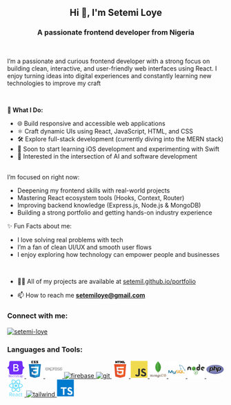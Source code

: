 <h2 align="center">Hi 👋, I'm Setemi Loye</h2>
<h3 align="center">A passionate frontend developer from Nigeria</h3>
<br/>

<p>I’m a passionate and curious frontend developer with a strong focus on building clean, interactive, and user-friendly web interfaces using React. I enjoy turning ideas into digital experiences and constantly learning new technologies to improve my craft</p>
<br/>

**🚀 What I Do:**
<ul>
	<li>🌐 Build responsive and accessible web applications</li>
	<li>⚛️ Craft dynamic UIs using React, JavaScript, HTML, and CSS</li>
	<li>🛠️ Explore full-stack development (currently diving into the MERN stack)</li>
	<li>📱 Soon to start learning iOS development and experimenting with Swift</li>
	<li>🤖 Interested in the intersection of AI and software development</li>
</ul>
<br/>
I’m focused on right now:
<ul>
	<li>Deepening my frontend skills with real-world projects</li>
	<li>Mastering React ecosystem tools (Hooks, Context, Router)</li>
	<li>Improving backend knowledge (Express.js, Node.js & MongoDB)</li>
	<li>Building a strong portfolio and getting hands-on industry experience</li>
</ul>


✨ Fun Facts about me:
<ul>
	<li>I love solving real problems with tech</li>
	<li>I’m a fan of clean UI/UX and smooth user flows</li>
	<li>I enjoy exploring how technology can empower people and businesses</li>
</ul>
<br/>

- 👨‍💻 All of my projects are available at [setemil.github.io/portfolio](setemil.github.io/portfolio)

- 📫 How to reach me **setemiloye@gmail.com**

<h3 align="left">Connect with me:</h3>
<p align="left">
<a href="https://linkedin.com/in/setemi-loye" target="blank"><img align="center" src="https://raw.githubusercontent.com/rahuldkjain/github-profile-readme-generator/master/src/images/icons/Social/linked-in-alt.svg" alt="setemi-loye" height="30" width="40" /></a>
</p>

<h3 align="left">Languages and Tools:</h3>
<p align="left"> <a href="https://getbootstrap.com" target="_blank" rel="noreferrer"> <img src="https://raw.githubusercontent.com/devicons/devicon/master/icons/bootstrap/bootstrap-plain-wordmark.svg" alt="bootstrap" width="40" height="40"/> </a> <a href="https://www.w3schools.com/css/" target="_blank" rel="noreferrer"> <img src="https://raw.githubusercontent.com/devicons/devicon/master/icons/css3/css3-original-wordmark.svg" alt="css3" width="40" height="40"/> </a> <a href="https://expressjs.com" target="_blank" rel="noreferrer"> <img src="https://raw.githubusercontent.com/devicons/devicon/master/icons/express/express-original-wordmark.svg" alt="express" width="40" height="40"/> </a> <a href="https://firebase.google.com/" target="_blank" rel="noreferrer"> <img src="https://www.vectorlogo.zone/logos/firebase/firebase-icon.svg" alt="firebase" width="40" height="40"/> </a> <a href="https://git-scm.com/" target="_blank" rel="noreferrer"> <img src="https://www.vectorlogo.zone/logos/git-scm/git-scm-icon.svg" alt="git" width="40" height="40"/> </a> <a href="https://www.w3.org/html/" target="_blank" rel="noreferrer"> <img src="https://raw.githubusercontent.com/devicons/devicon/master/icons/html5/html5-original-wordmark.svg" alt="html5" width="40" height="40"/> </a> <a href="https://developer.mozilla.org/en-US/docs/Web/JavaScript" target="_blank" rel="noreferrer"> <img src="https://raw.githubusercontent.com/devicons/devicon/master/icons/javascript/javascript-original.svg" alt="javascript" width="40" height="40"/> </a> <a href="https://www.mongodb.com/" target="_blank" rel="noreferrer"> <img src="https://raw.githubusercontent.com/devicons/devicon/master/icons/mongodb/mongodb-original-wordmark.svg" alt="mongodb" width="40" height="40"/> </a> <a href="https://www.mysql.com/" target="_blank" rel="noreferrer"> <img src="https://raw.githubusercontent.com/devicons/devicon/master/icons/mysql/mysql-original-wordmark.svg" alt="mysql" width="40" height="40"/> </a> <a href="https://nodejs.org" target="_blank" rel="noreferrer"> <img src="https://raw.githubusercontent.com/devicons/devicon/master/icons/nodejs/nodejs-original-wordmark.svg" alt="nodejs" width="40" height="40"/> </a> <a href="https://www.php.net" target="_blank" rel="noreferrer"> <img src="https://raw.githubusercontent.com/devicons/devicon/master/icons/php/php-original.svg" alt="php" width="40" height="40"/> </a> <a href="https://reactjs.org/" target="_blank" rel="noreferrer"> <img src="https://raw.githubusercontent.com/devicons/devicon/master/icons/react/react-original-wordmark.svg" alt="react" width="40" height="40"/> </a> <a href="https://tailwindcss.com/" target="_blank" rel="noreferrer"> <img src="https://www.vectorlogo.zone/logos/tailwindcss/tailwindcss-icon.svg" alt="tailwind" width="40" height="40"/> </a> <a href="https://www.typescriptlang.org/" target="_blank" rel="noreferrer"> <img src="https://raw.githubusercontent.com/devicons/devicon/master/icons/typescript/typescript-original.svg" alt="typescript" width="40" height="40"/> </a> </p>
